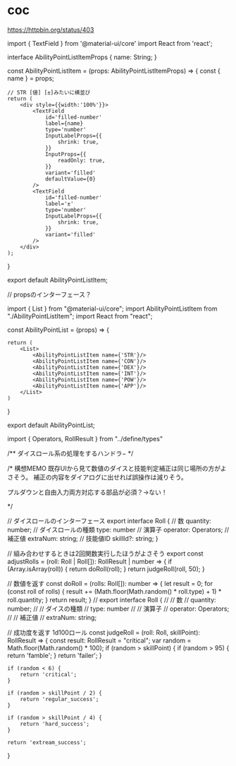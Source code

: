 # coc

https://httpbin.org/status/403

import { TextField } from '@material-ui/core'
import React from 'react';

interface AbilityPointListItemProps {
    name: String;
}

const AbilityPointListItem = (props: AbilityPointListItemProps) => {
    const { name } = props;

    // STR [値] [±]みたいに横並び
    return (
        <div style={{width:'100%'}}>
            <TextField
                id='filled-number'
                label={name}
                type='number'
                InputLabelProps={{
                    shrink: true,
                }}
                InputProps={{
                    readOnly: true,
                }}
                variant='filled'
                defaultValue={0}
            />
            <TextField
                id='filled-number'
                label='±'
                type='number'
                InputLabelProps={{
                    shrink: true,
                }}
                variant='filled'
            />
        </div>
    );
}

export default AbilityPointListItem;


// propsのインターフェース？

import { List } from "@material-ui/core";
import AbilityPointListItem from "./AbilityPointListItem";
import React from "react";

const AbilityPointList = (props) => {


    return (
        <List>
            <AbilityPointListItem name={'STR'}/>
            <AbilityPointListItem name={'CON'}/>
            <AbilityPointListItem name={'DEX'}/>
            <AbilityPointListItem name={'INT'}/>
            <AbilityPointListItem name={'POW'}/>
            <AbilityPointListItem name={'APP'}/>
        </List>
    )



}

export default AbilityPointList;

import { Operators, RollResult } from "../define/types"

/** ダイスロール系の処理をするハンドラ− */


/* 構想MEMO
既存UIから見て数値のダイスと技能判定補正は同じ場所の方がよさそう。
補正の内容をダイアログに出せれば誤操作は減りそう。

プルダウンと自由入力両方対応する部品が必須？->ない！

*/

// ダイスロールのインターフェース
export interface Roll {
    // 数
    quantity: number;
    // ダイスロールの種類
    type: number
    // 演算子
    operator: Operators;
    // 補正値
    extraNum: string;
    // 技能値ID
    skillId?: string;
}

// 組み合わせするときは2回関数実行したほうがよさそう
export const adjustRolls = (roll: Roll | Roll[]): RollResult | number => {
    if (Array.isArray(roll)) {
        return doRoll(roll);
    }
    return judgeRoll(roll, 50);
}


// 数値を返す
const doRoll = (rolls: Roll[]): number => {
    let result = 0;
    for (const roll of rolls) {
        result += (Math.floor(Math.random() * roll.type) + 1) * roll.quantity;
    }
    return result;
}
// export interface Roll {
//     // 数
//     quantity: number;
//     // ダイスの種類
//     type: number
//     // 演算子
//     operator: Operators;
//     // 補正値
//     extraNum: string;

// 成功度を返す 1d100ロール
const judgeRoll = (roll: Roll, skillPoint): RollResult => {
    const result: RollResult = "critical";
    var random = Math.floor(Math.random() * 100);
    if (random > skillPoint) {
        if (random > 95) {
            return 'famble';
        }
        return 'failer';
    }

    if (random < 6) {
        return 'critical';
    }

    if (random > skillPoint / 2) {
        return 'regular_success';
    }

    if (random > skillPoint / 4) {
        return 'hard_success';
    }

    return 'extream_success';
}
